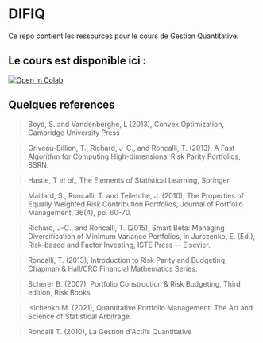 DIFIQ 
================

Ce repo contient les ressources pour le cours de Gestion Quantitative.

Le cours est disponible ici : 
------------------

[![Open In Colab](https://colab.research.google.com/assets/colab-badge.svg)](https://colab.research.google.com/drive/12xNHDOTPwC643KdiX8vHaVTzJbI4r8Ey?usp=sharing)

Quelques references
------------------
>Boyd, S. and Vandenberghe, L (2013), Convex Optimization, Cambridge University Press

>Griveau-Billion, T., Richard, J-C., and Roncalli, T. (2013), A Fast Algorithm for Computing High-dimensional Risk Parity Portfolios, SSRN.

>Hastie, T *et al.*, The Elements of Statistical Learning, Springer.

>Maillard, S., Roncalli, T. and Teiletche, J. (2010), The Properties of Equally Weighted Risk Contribution Portfolios,  Journal of Portfolio Management, 36(4), pp. 60-70.
    
>Richard, J-C., and Roncalli, T. (2015), Smart Beta: Managing Diversification of Minimum Variance Portfolios, in Jurczenko, E. (Ed.), Risk-based and Factor Investing, ISTE Press -- Elsevier.
    
>Roncalli, T. (2013), Introduction to Risk Parity and Budgeting, Chapman & Hall/CRC Financial Mathematics Series.

>Scherer B. (2007), Portfolio Construction & Risk Budgeting, Third edition, Risk Books.

>Isichenko M. (2021),  Quantitative Portfolio Management: The Art and Science of Statistical Arbitrage.

>Roncalli T. (2010), La Gestion d'Actifs Quantitative
